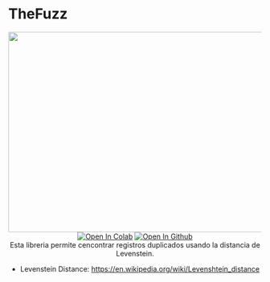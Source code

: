   # TheFuzz

<div align="center">


  <a href="https://github.com/1treu1/Deduplicacion-de-Datos/tree/main/TheFuzz" target="_blank">
    <img width="1024", src="https://m.media-amazon.com/images/S/pv-target-images/39981144ca9d92fcfa857223ea889663d35999d5fae146d42f658cf7c49f025a.jpg" width="800" height="400"></a>


<br>
  <a href="https://colab.research.google.com/drive/1LMZnbyKUBBGIzB7fPmd2dhI6KNpJ_MHO?usp=sharing"><img src="https://colab.research.google.com/assets/colab-badge.svg" alt="Open In Colab"></a>
  <a href="https://github.com/1treu1/Deduplicacion-de-Datos/tree/main/TheFuzz"><img src="https://img.shields.io/badge/github-Open In Github-brightgreen.svg" alt="Open In Github"></a>
</br>
Esta libreria permite cencontrar registros duplicados usando la distancia de Levenstein. 
</div>


* Levenstein Distance: https://en.wikipedia.org/wiki/Levenshtein_distance
